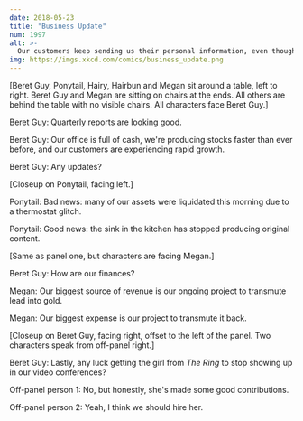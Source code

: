 ```yaml
---
date: 2018-05-23
title: "Business Update"
num: 1997
alt: >-
  Our customers keep sending us their personal information, even though we've repeatedly asked them to stop. The EU told me I'm the heir to some ancient European throne that makes me exempt from the GDPR, but we should probably still try to fix that.
img: https://imgs.xkcd.com/comics/business_update.png
---
```

[Beret Guy, Ponytail, Hairy, Hairbun and Megan sit around a table, left to right. Beret Guy and Megan are sitting on chairs at the ends. All others are behind the table with no visible chairs. All characters face Beret Guy.]

Beret Guy: Quarterly reports are looking good.

Beret Guy: Our office is full of cash, we're producing stocks faster than ever before, and our customers are experiencing rapid growth.

Beret Guy: Any updates?

[Closeup on Ponytail, facing left.]

Ponytail: Bad news: many of our assets were liquidated this morning due to a thermostat glitch.

Ponytail: Good news: the sink in the kitchen has stopped producing original content.

[Same as panel one, but characters are facing Megan.]

Beret Guy: How are our finances?

Megan: Our biggest source of revenue is our ongoing project to transmute lead into gold.

Megan: Our biggest expense is our project to transmute it back.

[Closeup on Beret Guy, facing right, offset to the left of the panel. Two characters speak from off-panel right.]

Beret Guy: Lastly, any luck getting the girl from *The Ring* to stop showing up in our video conferences?

Off-panel person 1: No, but honestly, she's made some good contributions.

Off-panel person 2: Yeah, I think we should hire her.